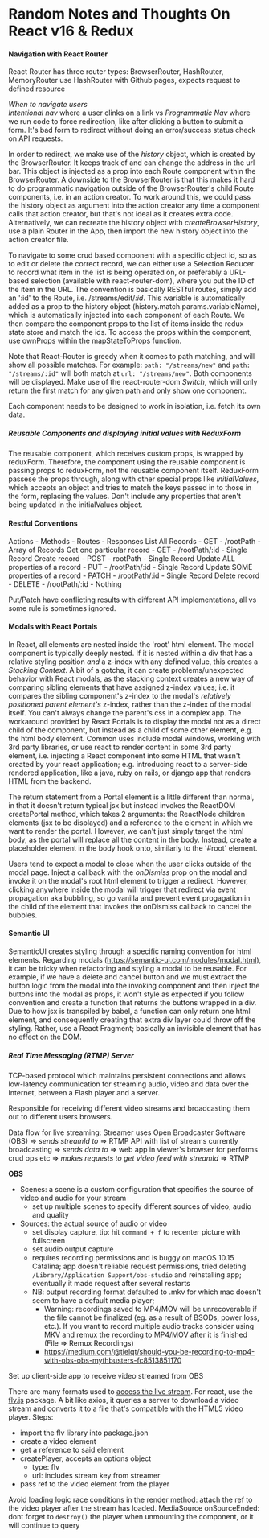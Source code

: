# Random Notes and Thoughts On React v16 & Redux

#### Navigation with React Router

React Router has three router types: BrowserRouter, HashRouter, MemoryRouter
use HashRouter with Github pages, expects request to defined resource

*When to navigate users*  
*Intentional nav* where a user clinks on a link vs *Programmatic Nav* where we run code to force redirection, like after clicking a button to submit a form. It's bad form to redirect without doing an error/success status check on API requests.

In order to redirect, we make use of the *history* object, which is created by the BrowserRouter. It keeps track of and can change the address in the url bar. This object is injected as a prop into each Route component within the BrowserRouter. 
A downside to the BrowserRouter is that this makes it hard to do programmatic navigation outside of the BrowserRouter's child Route components, i.e. in an action creator. To work around this, we could pass the history object as argument into the action creator any time a component calls that action creator, but that's not ideal as it creates extra code. Alternatively, we can recreate the history object with *createBrowserHistory*, use a plain Router in the App, then import the new history object into the action creator file.

To navigate to some crud based component with a specific object id, so as to edit or delete the correct record, we can either use a Selection Reducer to record what item in the list is being operated on, or preferably a URL-based selection (available with react-router-dom), where you put the ID of the item in the URL. The convention is basically RESTful routes, simply add an ':id' to the Route, i.e. /streams/edit/*:id*. This :variable is automatically added as a prop to the history object (history.match.params.variableName), which is automatically injected into each component of each Route. We then compare the component props to the list of items inside the redux state store and match the ids. To access the props within the component, use ownProps within the mapStateToProps function.

Note that React-Router is greedy when it comes to path matching, and will show all possible matches. For example: `path: "/streams/new"` and `path: "/streams/:id"` will both match at `url: "/streams/new"`. Both components will be displayed. Make use of the react-router-dom *Switch*, which will only return the first match for any given path and only show one component.

Each component needs to be designed to work in isolation, i.e. fetch its own data.

##### Reusable Components and displaying initial values with ReduxForm
The reusable component, which receives custom props, is wrapped by reduxForm. Therefore, the component using the reusable component is passing props to reduxForm, not the reusable component itself. ReduxForm passese the props through, along with other special props like *initialValues*, which accepts an object and tries to match the keys passed in to those in the form, replacing the values. Don't include any properties that aren't being updated in the initialValues object.

#### Restful Conventions
Actions - Methods - Routes - Responses
List All Records - GET - /rootPath - Array of Records
Get one particular record - GET - /rootPath/:id - Single Record
Create record - POST - rootPath - Single Record
Update ALL properties of a record - PUT - /rootPath/:id - Single Record
Update SOME properties of a record - PATCH - /rootPath/:id - Single Record
Delete record - DELETE - /rootPath/:id - Nothing

Put/Patch have conflicting results with different API implementations, all vs some rule is sometimes ignored.

#### Modals with React Portals
In React, all elements are nested inside the 'root' html element. The modal component is typically deeply nested. If it is nested within a div that has a relative styling position *and* a z-index with any defined value, this creates a *Stacking Context*. A bit of a gotcha, it can create problems/unexpected behavior with React modals, as the stacking context creates a new way of comparing sibling elements that have assigned z-index values; i.e. it compares the sibling component's z-index to the modal's *relatively positioned parent element's* z-index, rather than the z-index of the modal itself. You can't always change the parent's css in a complex app. The workaround provided by React Portals is to display the modal not as a direct child of the component, but instead as a child of some other element, e.g. the html body element. Common uses include modal windows, working with 3rd party libraries, or use react to render content in some 3rd party element, i.e. injecting a React component into some HTML that wasn't created by your react application; e.g. introducing react to a server-side rendered application, like a java, ruby on rails, or django app that renders HTML from the backend.

The return statement from a Portal element is a little different than normal, in that it doesn't return typical jsx but instead invokes the ReactDOM createPortal method, which takes 2 arguments: the ReactNode children elements (jsx to be displayed) and a reference to the element in which we want to render the portal. However, we can't just simply target the html body, as the portal will replace all the content in the body. Instead, create a placeholder element in the body hook onto, similarly to the '#root' element.

Users tend to expect a modal to close when the user clicks outside of the modal page. Inject a callback with the *onDismiss* prop on the modal and invoke it on the modal's root html element to trigger a redirect. However, clicking anywhere inside the modal will trigger that redirect via event propagation aka bubbling, so go vanilla and prevent event progagation in the child of the element that invokes the onDismiss callback to cancel the bubbles.

#### Semantic UI
SemanticUI creates styling through a specific naming convention for html elements. 
Regarding modals (https://semantic-ui.com/modules/modal.html), it can be tricky when refactoring and styling a modal to be reusable. For example, if we have a delete and cancel button and we must extract the button logic from the modal into the invoking component and then inject the buttons into the modal as props, it won't style as expected if you follow convention and create a function that returns the buttons wrapped in a div. Due to how jsx is transpiled by babel, a function can only return one html element, and consequently creating that extra div layer could throw off the styling. Rather, use a React Fragment; basically an invisible element that has no effect on the DOM.

##### Real Time Messaging (RTMP) Server
TCP-based protocol which maintains persistent connections and allows low-latency communication for streaming audio, video and data over the Internet, between a Flash player and a server. 

Responsible for receiving different video streams and broadcasting them out to different users browsers.

Data flow for live streaming:
Streamer uses Open Broadcaster Software (OBS) => *sends streamId to* => RTMP
API with list of streams currently broadcasting => *sends data to* => web app in viewer's browser for performs crud ops etc => *makes requests to get video feed with streamId* => RTMP

**OBS** 
- Scenes: a scene is a custom configuration that specifies the source of video and audio for your stream
    - set up multiple scenes to specify different sources of video, audio and quality
- Sources: the actual source of audio or video
    - set display capture, tip: hit `command + f` to recenter picture with fullscreen
    - set audio output capture
    - requires recording permissions and is buggy on macOS 10.15 Catalina; app doesn't reliable request permissions, tried deleting `/Library/Application Support/obs-studio` and reinstalling app; eventually it made request after several restarts
    - NB: output recording format defaulted to .mkv for which mac doesn't seem to have a default media player; 
        - Warning: recordings saved to MP4/MOV will be unrecoverable if the file cannot be finalized (eg. as a result of BSODs, power loss, etc.). If you want to record multiple audio tracks consider using MKV and remux the recording to MP4/MOV after it is finished (File => Remux Recordings)
        - https://medium.com/@tielqt/should-you-be-recording-to-mp4-with-obs-obs-mythbusters-fc8513851170
        
Set up client-side app to receive video streamed from OBS

There are many formats used to [access the live stream](https://github.com/illuspas/Node-Media-Server#accessing-the-live-stream). For react, use the [flv.js](https://www.npmjs.com/package/flv.js#getting-started) package. A bit like axios, it queries a server to download a video stream and converts it to a file that's compatible with the HTML5 video player. Steps: 
- import the flv library into package.json
- create a video element
- get a reference to said element
- createPlayer, accepts an options object 
    - type: flv
    - url: includes stream key from streamer
- pass ref to the video element from the player

Avoid loading logic race conditions in the render method: attach the ref to the video player after the stream has loaded.
MediaSource onSourceEnded: dont forget to `destroy()` the player when unmounting the component, or it will continue to query
